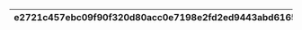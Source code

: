 |e2721c457ebc09f90f320d80acc0e7198e2fd2ed9443abd616584029e5dfba8d|ecca6591401e121be608a1346e01f8b86a8d9cfd946e170f26a7aac1ddb010f2|4e138db206e4c9c7445c81f4894ee529a80e5d24bc26cf3343bc1b9f625db180|8571339df6ba5d5269fbea9bbf5db468835b18145a90d23904c470cbef88dca2|c9162ffb7e41edd9be42f3871bf0cc27235b45801aa8d7b8549ac5c45f477c25|af4d7c145a6081afa3535adb806c89283682ac9f5072034405391c0e2d83283d|
| --- | --- | --- | --- | --- | --- |